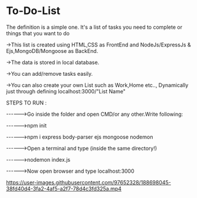 # To-Do-List
The definition is a simple one. It's a list of tasks you need to complete or things that you want to do

->This list is created using HTML,CSS as FrontEnd and NodeJs/ExpressJs & Ejs,MongoDB/Mongoose as BackEnd.

->The data is stored in local database.

->You can add/remove tasks easily.

->You can also create your own List such as Work,Home etc.., Dynamically just through defining localhost:3000/"List Name"

 STEPS TO RUN :
 
 ------>Go inside the folder and open CMD/or any other.Write following:
 
 ------>npm init
 
 ------>npm i express body-parser ejs mongoose nodemon
 
 ------>Open a terminal and type (inside the same directory!)
 
 ------>nodemon index.js 
 
 ------>Now open browser and type localhost:3000
 
 https://user-images.githubusercontent.com/97652328/188698045-38fd40d4-3fa2-4af5-a2f7-78d4c3fd325a.mp4
 
